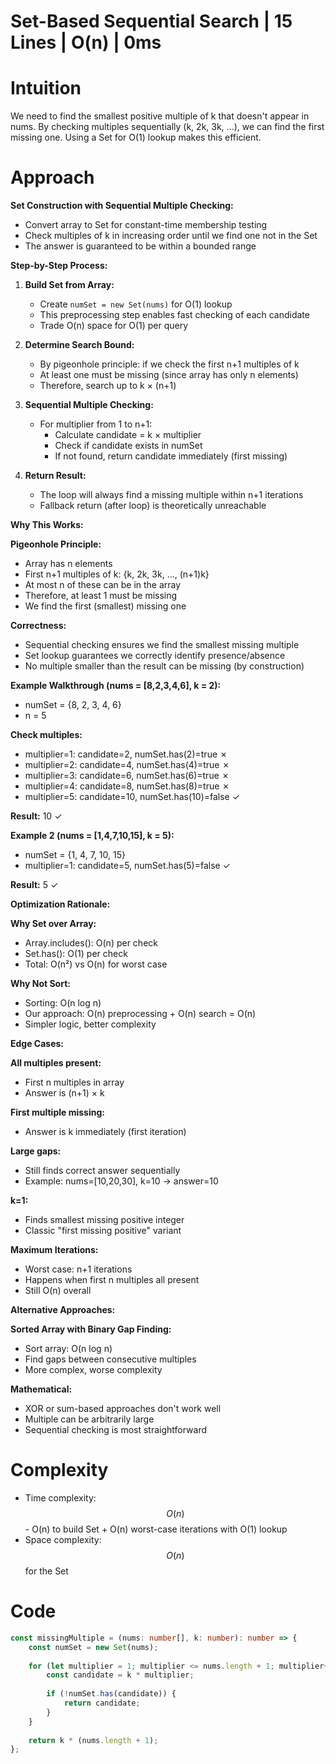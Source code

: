 # Set-Based Sequential Search | 15 Lines | O(n) | 0ms

# Intuition
We need to find the smallest positive multiple of k that doesn't appear in nums. By checking multiples sequentially (k, 2k, 3k, ...), we can find the first missing one. Using a Set for O(1) lookup makes this efficient.

# Approach
**Set Construction with Sequential Multiple Checking:**
- Convert array to Set for constant-time membership testing
- Check multiples of k in increasing order until we find one not in the Set
- The answer is guaranteed to be within a bounded range

**Step-by-Step Process:**

1. **Build Set from Array:**
   - Create `numSet = new Set(nums)` for O(1) lookup
   - This preprocessing step enables fast checking of each candidate
   - Trade O(n) space for O(1) per query

2. **Determine Search Bound:**
   - By pigeonhole principle: if we check the first n+1 multiples of k
   - At least one must be missing (since array has only n elements)
   - Therefore, search up to k × (n+1)

3. **Sequential Multiple Checking:**
   - For multiplier from 1 to n+1:
     - Calculate candidate = k × multiplier
     - Check if candidate exists in numSet
     - If not found, return candidate immediately (first missing)

4. **Return Result:**
   - The loop will always find a missing multiple within n+1 iterations
   - Fallback return (after loop) is theoretically unreachable

**Why This Works:**

**Pigeonhole Principle:**
- Array has n elements
- First n+1 multiples of k: {k, 2k, 3k, ..., (n+1)k}
- At most n of these can be in the array
- Therefore, at least 1 must be missing
- We find the first (smallest) missing one

**Correctness:**
- Sequential checking ensures we find the smallest missing multiple
- Set lookup guarantees we correctly identify presence/absence
- No multiple smaller than the result can be missing (by construction)

**Example Walkthrough (nums = [8,2,3,4,6], k = 2):**

- numSet = {8, 2, 3, 4, 6}
- n = 5

**Check multiples:**
- multiplier=1: candidate=2, numSet.has(2)=true ✗
- multiplier=2: candidate=4, numSet.has(4)=true ✗
- multiplier=3: candidate=6, numSet.has(6)=true ✗
- multiplier=4: candidate=8, numSet.has(8)=true ✗
- multiplier=5: candidate=10, numSet.has(10)=false ✓

**Result:** 10 ✓

**Example 2 (nums = [1,4,7,10,15], k = 5):**

- numSet = {1, 4, 7, 10, 15}
- multiplier=1: candidate=5, numSet.has(5)=false ✓

**Result:** 5 ✓

**Optimization Rationale:**

**Why Set over Array:**
- Array.includes(): O(n) per check
- Set.has(): O(1) per check
- Total: O(n²) vs O(n) for worst case

**Why Not Sort:**
- Sorting: O(n log n)
- Our approach: O(n) preprocessing + O(n) search = O(n)
- Simpler logic, better complexity

**Edge Cases:**

**All multiples present:**
- First n multiples in array
- Answer is (n+1) × k

**First multiple missing:**
- Answer is k immediately (first iteration)

**Large gaps:**
- Still finds correct answer sequentially
- Example: nums=[10,20,30], k=10 → answer=10

**k=1:**
- Finds smallest missing positive integer
- Classic "first missing positive" variant

**Maximum Iterations:**
- Worst case: n+1 iterations
- Happens when first n multiples all present
- Still O(n) overall

**Alternative Approaches:**

**Sorted Array with Binary Gap Finding:**
- Sort array: O(n log n)
- Find gaps between consecutive multiples
- More complex, worse complexity

**Mathematical:**
- XOR or sum-based approaches don't work well
- Multiple can be arbitrarily large
- Sequential checking is most straightforward

# Complexity
- Time complexity: $$O(n)$$ - O(n) to build Set + O(n) worst-case iterations with O(1) lookup
- Space complexity: $$O(n)$$ for the Set

# Code
```typescript
const missingMultiple = (nums: number[], k: number): number => {
    const numSet = new Set(nums);
    
    for (let multiplier = 1; multiplier <= nums.length + 1; multiplier++) {
        const candidate = k * multiplier;
        
        if (!numSet.has(candidate)) {
            return candidate;
        }
    }
    
    return k * (nums.length + 1);
};
```